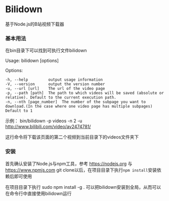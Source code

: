 # Bilidown
基于Node.js的B站视频下载器

### 基本用法

在bin目录下可以找到可执行文件bilidown

Usage: bilidown [options]

  Options:

    -h, --help         output usage information
    -V, --version      output the version number
    -u, --url [url]    The url of the video page
    -p, --path [path]  The path to which videos will be saved (absolute or relative). Default to the current execution path.
    -n, --nth [page_number]  The number of the subpage you want to download.(In the case where one video page has multiple subpages) Default to 1

示例：
bin/bilidown -p videos -n 2 -u http://www.bilibili.com/video/av2474781/

这行命令将下载该页面的第二个视频到当前目录下的videos文件夹下

### 安装

首先确认安装了Node.js与npm工具，参考 https://nodejs.org 与 https://www.npmjs.com
git clone以后，在项目目录下执行`npm install`安装依赖后即可使用

在项目目录下执行 sudo npm install -g . 可以把bilidown安装到全局，从而可以在命令行中直接使用bilidown运行
